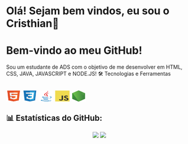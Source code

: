 # Olá! Sejam bem vindos, eu sou o Cristhian👋

# Bem-vindo ao meu GitHub!
Sou um estudante de ADS com o objetivo de me desenvolver em HTML, CSS, JAVA, JAVASCRIPT e NODE.JS!
 🛠️ Tecnologias e Ferramentas
<div style="display: inline_block"><br>
  <img align="center" alt="HTML" height="30" width="40" src="https://raw.githubusercontent.com/devicons/devicon/master/icons/html5/html5-original.svg">
  <img align="center" alt="CSS" height="30" width="40" src="https://raw.githubusercontent.com/devicons/devicon/master/icons/css3/css3-original.svg">
  <img align="center" alt="Java" height="30" width="40" src="https://raw.githubusercontent.com/devicons/devicon/master/icons/java/java-original.svg">
  <img align="center" alt="JavaScript" height="30" width="40" src="https://raw.githubusercontent.com/devicons/devicon/master/icons/javascript/javascript-original.svg">
  <img align="center" alt="Node.js" height="30" width="40" src="https://raw.githubusercontent.com/devicons/devicon/master/icons/nodejs/nodejs-original.svg">
</div>


## 📊 Estatísticas do GitHub:

<p align="center">
  <img height="150em" src="https://github-readme-stats.vercel.app/api?username=CristhianMazon&show_icons=true&theme=dark"/>
  <img height="150em" src="https://github-readme-stats.vercel.app/api/top-langs/?username=CristhianMazon&layout=compact&theme=dark"/>
</p>



<!---
SahEnaile/SahEnaile is a ✨ special ✨ repository because its `README.md` (this file) appears on your GitHub profile.
You can click the Preview link to take a look at your changes.
--->
